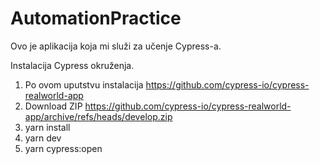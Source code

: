# AutomationPractice


Ovo je aplikacija koja mi služi za učenje Cypress-a. 

Instalacija Cypress okruženja. 

1. Po ovom uputstvu instalacija https://github.com/cypress-io/cypress-realworld-app
2. Download ZIP https://github.com/cypress-io/cypress-realworld-app/archive/refs/heads/develop.zip
4. yarn install
5. yarn dev
6. yarn cypress:open
